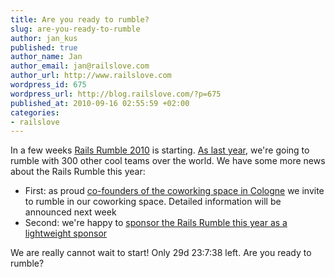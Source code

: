```yaml
--- 
title: Are you ready to rumble?
slug: are-you-ready-to-rumble
author: jan_kus
published: true
author_name: Jan
author_email: jan@railslove.com
author_url: http://www.railslove.com
wordpress_id: 675
wordpress_url: http://blog.railslove.com/?p=675
published_at: 2010-09-16 02:55:59 +02:00
categories: 
- railslove
---
```

In a few weeks <a href="http://railsrumble.com">Rails Rumble 2010</a> is starting. <a href="http://r09.railsrumble.com/teams/fuck-yeah">As last year</a>, we're going to rumble with 300 other cool teams over the world. We have some more news about the Rails Rumble this year: 

- First: as proud <a href="http://coworkingcologne.de">co-founders of the coworking space in Cologne</a> we invite to rumble in our coworking space. Detailed information will be announced next week
- Second: we're happy to <a href="http://blog.railsrumble.com/sponsors">sponsor the Rails Rumble this year as a lightweight sponsor</a>

We are really cannot wait to start! Only 29d 23:7:38 left.
Are you ready to rumble?

<object width="480" height="385"><param name="movie" value="http://www.youtube.com/v/RWlE1V_lnAQ?fs=1&amp;hl=en_US"></param><param name="allowFullScreen" value="true"></param><param name="allowscriptaccess" value="always"></param><embed src="http://www.youtube.com/v/RWlE1V_lnAQ?fs=1&amp;hl=en_US" type="application/x-shockwave-flash" allowscriptaccess="always" allowfullscreen="true" width="480" height="385"></embed></object>
